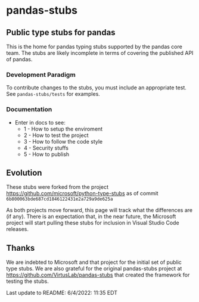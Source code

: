 # pandas-stubs

## Public type stubs for pandas

This is the home for pandas typing stubs supported by the pandas core team.  The stubs are likely incomplete in terms of covering the published API of pandas.

### Development Paradigm

To contribute changes to the stubs, you must include an appropriate test.  See `pandas-stubs/tests` for examples.

### Documentation

- Enter in docs to see:
    - 1 - How to setup the enviroment
    - 2 - How to test the project
    - 3 - How to follow the code style 
    - 4 - Security stuffs
    - 5 - How to publish

## Evolution

These stubs were forked from the project <https://github.com/microsoft/python-type-stubs> as of commit `6b800063bde687cd1846122431e2a729a9de625a`

As both projects move forward, this page will track what the differences are (if any).  There is an expectation that, in the near future, the Microsoft project will start pulling these stubs for inclusion in Visual Studio Code releases.

## Thanks

We are indebted to Microsoft and that project for the initial set of public type stubs.  We are also grateful for the original pandas-stubs project at <https://github.com/VirtusLab/pandas-stubs> that created the framework for testing the stubs.

Last update to README: 6/4/2022: 11:35 EDT

